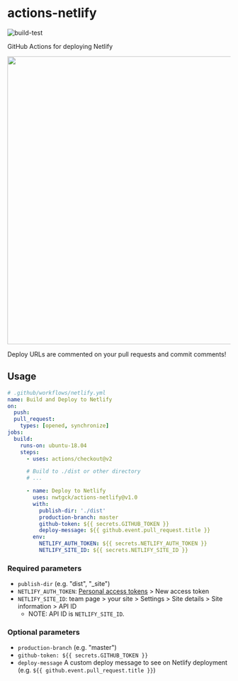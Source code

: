 # actions-netlify
![build-test](https://github.com/nwtgck/actions-netlify/workflows/build-test/badge.svg)

GitHub Actions for deploying Netlify

<img src="doc_assets/deploy-url-comment.png" width="650">

Deploy URLs are commented on your pull requests and commit comments!

## Usage

```yaml
# .github/workflows/netlify.yml
name: Build and Deploy to Netlify
on:
  push:
  pull_request:
    types: [opened, synchronize]
jobs:
  build:
    runs-on: ubuntu-18.04
    steps:
      - uses: actions/checkout@v2

      # Build to ./dist or other directory
      # ...

      - name: Deploy to Netlify
        uses: nwtgck/actions-netlify@v1.0
        with:
          publish-dir: './dist'
          production-branch: master
          github-token: ${{ secrets.GITHUB_TOKEN }}
          deploy-message: ${{ github.event.pull_request.title }}
        env:
          NETLIFY_AUTH_TOKEN: ${{ secrets.NETLIFY_AUTH_TOKEN }}
          NETLIFY_SITE_ID: ${{ secrets.NETLIFY_SITE_ID }}
```

### Required parameters
- `publish-dir` (e.g. "dist", "_site")
- `NETLIFY_AUTH_TOKEN`: [Personal access tokens](https://app.netlify.com/user/applications#personal-access-tokens) > New access token
- `NETLIFY_SITE_ID`: team page > your site > Settings > Site details > Site information > API ID 
  - NOTE: API ID is `NETLIFY_SITE_ID`.

### Optional parameters
- `production-branch` (e.g. "master")
- `github-token: ${{ secrets.GITHUB_TOKEN }}`
- `deploy-message` A custom deploy message to see on Netlify deployment (e.g. `${{ github.event.pull_request.title }}`)
